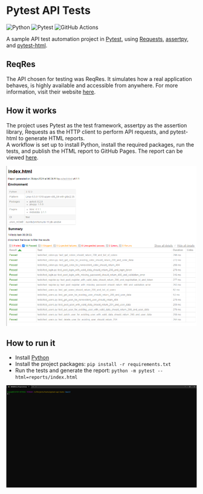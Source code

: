 # Pytest API Tests

![Python](https://img.shields.io/badge/Python-FFD343?style=for-the-badge&logo=Python&logoColor=3776AB)
![Pytest](https://img.shields.io/badge/Pytest-ECECEC?style=for-the-badge&logo=Pytest)
![GitHub Actions](https://img.shields.io/badge/GitHub%20Actions-2088FF?style=for-the-badge&logo=GitHub%20Actions&logoColor=white)

A sample API test automation project in [Pytest](https://docs.pytest.org/en/8.2.x/), using [Requests](https://requests.readthedocs.io/en/latest/), [assertpy](https://assertpy.github.io/), and [pytest-html](https://pytest-html.readthedocs.io/en/latest/).

## ReqRes

The API chosen for testing was ReqRes. It simulates how a real application behaves, is highly available and accessible from anywhere. For more information, visit their website [here](https://reqres.in/).

## How it works

The project uses Pytest as the test framework, assertpy as the assertion library, Requests as the HTTP client to perform API requests, and pytest-html to generate HTML reports.  
A workflow is set up to install Python, install the required packages, run the tests, and publish the HTML report to GitHub Pages. The report can be viewed [here](https://kafziel4.github.io/pytest-api-tests/).

![report](./docs/report.png)

## How to run it

- Install [Python](https://www.python.org/)
- Install the project packages: `pip install -r requirements.txt`
- Run the tests and generate the report: `python -m pytest --html=reports/index.html`

![pytest](./docs/pytest.gif)
